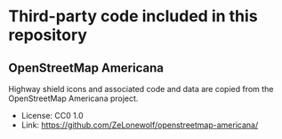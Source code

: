 # Third-party code included in this repository

## OpenStreetMap Americana

Highway shield icons and associated code and data are copied from the OpenStreetMap Americana project.

- License: CC0 1.0
- Link: <https://github.com/ZeLonewolf/openstreetmap-americana/>
